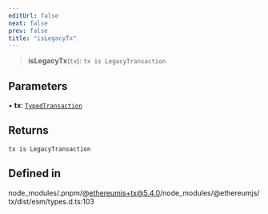 ```yaml
---
editUrl: false
next: false
prev: false
title: "isLegacyTx"
---
```


> **isLegacyTx**(`tx`): `tx is LegacyTransaction`

## Parameters

• **tx**: [`TypedTransaction`](/reference/tevm/tx/type-aliases/typedtransaction/)

## Returns

`tx is LegacyTransaction`

## Defined in

node\_modules/.pnpm/@ethereumjs+tx@5.4.0/node\_modules/@ethereumjs/tx/dist/esm/types.d.ts:103
